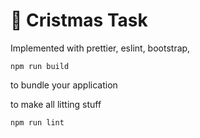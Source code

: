 # 🚀 Cristmas Task

Implemented with prettier, eslint, bootstrap, 

```
npm run build
```


to bundle your application

to make all litting stuff

```
npm run lint
```
